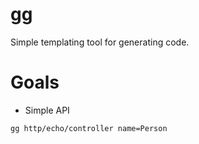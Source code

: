# gg
Simple templating tool for generating code.


# Goals
- Simple API
```bash
gg http/echo/controller name=Person
```
